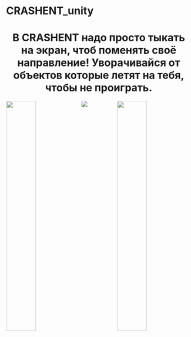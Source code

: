 # CRASHENT_unity

<h1 align = 'center'>В CRASHENT надо просто тыкать на экран, чтоб поменять своё направление!
Уворачивайся от объектов которые летят на тебя, чтобы не проиграть.</h1>

<img src = "https://play-lh.googleusercontent.com/9RpVNZWmn54kImZvbxQqpxIZUJEE2d4L-Lly5MmD-F3eIjl9wmcxJYDvH3X0h8otQdFS=w2560-h1440-rw">
<img src = "https://play-lh.googleusercontent.com/ZfOGQFafRoxXooeXuAzEKI7rOYchkIYO-J7j-xYy6iILeSWNCpKYSWZyI02nlG-3qKw=w2560-h1440-rw" width = "40%" align = "left">
<img src = "https://play-lh.googleusercontent.com/PZZkFFfye3S0zbjxGQ6TuXq20OH2zsKXDo0CobCIezWewNSF_GcwVhA4oXwkuxK6reoe=w2560-h1440-rw" width = "40%" align = "right">
